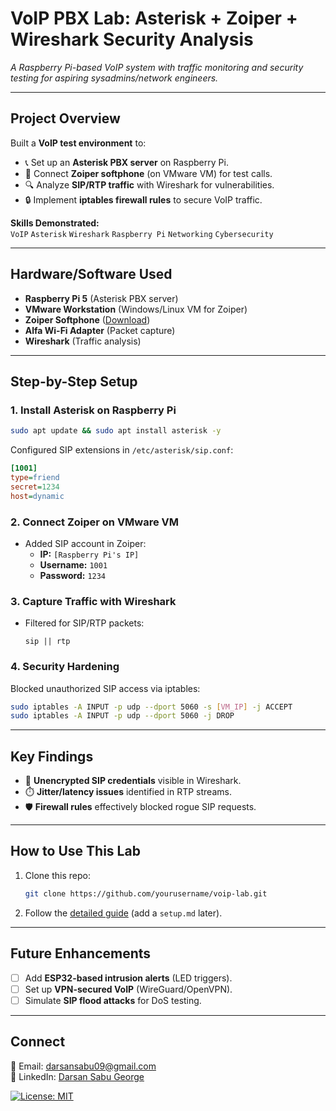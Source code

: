 
# **VoIP PBX Lab: Asterisk + Zoiper + Wireshark Security Analysis**  
*A Raspberry Pi-based VoIP system with traffic monitoring and security testing for aspiring sysadmins/network engineers.*  

  

---

## **Project Overview**  
Built a **VoIP test environment** to:  
- 📞 Set up an **Asterisk PBX server** on Raspberry Pi.  
- 📱 Connect **Zoiper softphone** (on VMware VM) for test calls.  
- 🔍 Analyze **SIP/RTP traffic** with Wireshark for vulnerabilities.  
- 🔒 Implement **iptables firewall rules** to secure VoIP traffic.  

**Skills Demonstrated:**  
`VoIP` `Asterisk` `Wireshark` `Raspberry Pi` `Networking` `Cybersecurity`  

---

## **Hardware/Software Used**  
- **Raspberry Pi 5** (Asterisk PBX server)  
- **VMware Workstation** (Windows/Linux VM for Zoiper)  
- **Zoiper Softphone** ([Download](https://www.zoiper.com))  
- **Alfa Wi-Fi Adapter** (Packet capture)  
- **Wireshark** (Traffic analysis)  

---

## **Step-by-Step Setup**  
### 1. **Install Asterisk on Raspberry Pi**  
```bash
sudo apt update && sudo apt install asterisk -y
```  
Configured SIP extensions in `/etc/asterisk/sip.conf`:  
```ini
[1001]
type=friend
secret=1234
host=dynamic
```  

### 2. **Connect Zoiper on VMware VM**  
- Added SIP account in Zoiper:  
  - **IP:** `[Raspberry Pi's IP]`  
  - **Username:** `1001`  
  - **Password:** `1234`  

### 3. **Capture Traffic with Wireshark**  
- Filtered for SIP/RTP packets:  
  ```plaintext
  sip || rtp
  ```  


### 4. **Security Hardening**  
Blocked unauthorized SIP access via iptables:  
```bash
sudo iptables -A INPUT -p udp --dport 5060 -s [VM_IP] -j ACCEPT
sudo iptables -A INPUT -p udp --dport 5060 -j DROP
```  

---

## **Key Findings**  
- 🔎 **Unencrypted SIP credentials** visible in Wireshark.  
- ⏱️ **Jitter/latency issues** identified in RTP streams.  
- 🛡️ **Firewall rules** effectively blocked rogue SIP requests.  

---

## **How to Use This Lab**  
1. Clone this repo:  
   ```bash
   git clone https://github.com/yourusername/voip-lab.git
   ```  
2. Follow the [detailed guide](docs/setup.md) (add a `setup.md` later).  

---

## **Future Enhancements**  
- [ ] Add **ESP32-based intrusion alerts** (LED triggers).  
- [ ] Set up **VPN-secured VoIP** (WireGuard/OpenVPN).  
- [ ] Simulate **SIP flood attacks** for DoS testing.  

---

## **Connect**  
📧 Email: darsansabu09@gmail.com  
🔗 LinkedIn: [Darsan Sabu George](www.linkedin.com/in/darsan-sabu-george)  

[![License: MIT](https://img.shields.io/badge/License-MIT-blue.svg)](LICENSE)  
